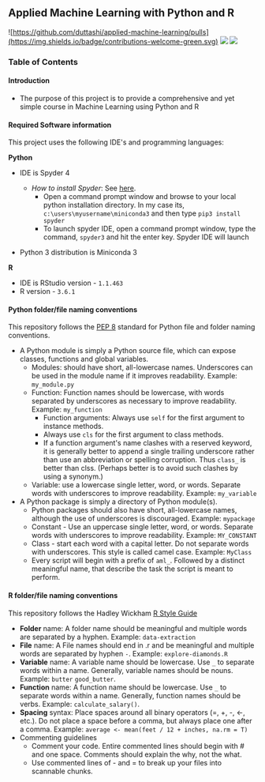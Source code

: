 
## Applied Machine Learning with Python and R


![https://github.com/duttashi/applied-machine-learning/pulls](https://img.shields.io/badge/contributions-welcome-green.svg)
![](https://img.shields.io/badge/Open%20Source-always-brightgreen.svg)
![](https://img.shields.io/badge/Made%20with%20Python%20%26%20R-dual%20support-blue.svg)



### Table of Contents

#### Introduction

- The purpose of this project is to provide a comprehensive and yet simple course in Machine Learning using Python and R


#### Required Software information

This project uses the following IDE's and programming languages:

**Python**

- IDE is Spyder 4
	- *How to install Spyder*: See [here](https://docs.spyder-ide.org/installation.html). 
		- Open a command prompt window and browse to your local python installation directory. In my case its, `c:\users\myusername\miniconda3` and then type `pip3 install spyder`
		- To launch spyder IDE, open a command prompt window, type the command, `spyder3` and hit the enter key. Spyder IDE will launch
		
- Python 3 distribution is Miniconda 3

**R**

- IDE is RStudio version - `1.1.463` 
- R version - `3.6.1` 

#### Python folder/file naming conventions

This repository follows the [PEP 8](https://www.python.org/dev/peps/pep-0008/) standard for Python file and folder naming conventions.

- A Python module is simply a Python source file, which can expose classes, functions and global variables.
	- Modules: should have short, all-lowercase names. Underscores can be used in the module name if it improves readability. Example: `my_module.py`
	- Function: Function names should be lowercase, with words separated by underscores as necessary to improve readability. Example: `my_function`
		- Function arguments: Always use `self` for the first argument to instance methods.
		- Always use `cls` for the first argument to class methods.
		- If a function argument's name clashes with a reserved keyword, it is generally better to append a single trailing underscore rather than use an abbreviation or spelling corruption. Thus `class_` is better than clss. (Perhaps better is to avoid such clashes by using a synonym.)
	- Variable: use a lowercase single letter, word, or words. Separate words with underscores to improve readability. Example: `my_variable`
- A Python package is simply a directory of Python module(s).
	- Python packages should also have short, all-lowercase names, although the use of underscores is discouraged. Example: `mypackage`
	- Constant - Use an uppercase single letter, word, or words. Separate words with underscores to improve readability. Example: `MY_CONSTANT`
	- Class - start each word with a capital letter. Do not separate words with underscores. This style is called camel case. Example: `MyClass`
	- Every script will begin with a prefix of `aml_`. Followed by a distinct meaningful name, that describe the task the script is meant to perform.

#### R folder/file naming conventions

This repository follows the Hadley Wickham [R Style Guide](http://stat405.had.co.nz/r-style.html)

- **Folder** name: A folder name should be meaningful and multiple words are separated by a hyphen. Example: `data-extraction`  
- **File** name: A File names should end in .r and be meaningful and multiple words are separated by hyphen `-`. Example: `explore-diamonds.R`
- **Variable** name: A variable name should be lowercase. Use `_` to separate words within a name. Generally, variable names should be nouns. Example: `butter` `good_butter`.
- **Function** name: A function name should be lowercase. Use `_` to separate words within a name. Generally, function names should be verbs. Example: `calculate_salary()`.
- **Spacing** syntax: Place spaces around all binary operators (=, +, -, <-, etc.). Do not place a space before a comma, but always place one after a comma. Example: `average <- mean(feet / 12 + inches, na.rm = T)`
- Commenting guidelines
	- Comment your code. Entire commented lines should begin with # and one space. Comments should explain the why, not the what.
	- Use commented lines of - and = to break up your files into scannable chunks.
